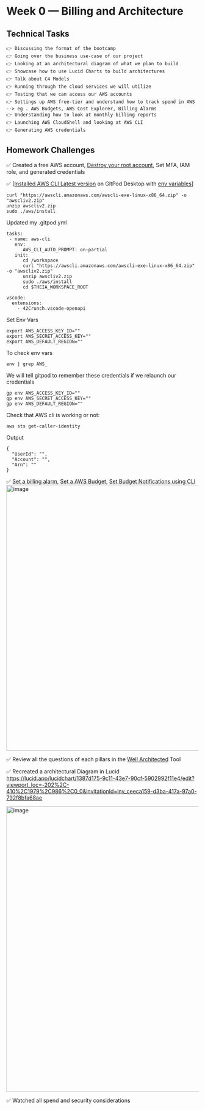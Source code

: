 # Week 0 — Billing and Architecture

## Technical Tasks
```
👉 Discussing the format of the bootcamp
👉 Going over the business use-case of our project
👉 Looking at an architectural diagram of what we plan to build
👉 Showcase how to use Lucid Charts to build architectures
👉 Talk about C4 Models
👉 Running through the cloud services we will utilize
👉 Testing that we can access our AWS accounts
👉 Settings up AWS free-tier and understand how to track spend in AWS --> eg . AWS Budgets, AWS Cost Explorer, Billing Alarms
👉 Understanding how to look at monthly billing reports
👉 Launching AWS CloudShell and looking at AWS CLI
👉 Generating AWS credentials
```

## Homework Challenges
✅ Created a free AWS account, [Destroy your root account](https://docs.aws.amazon.com/IAM/latest/UserGuide/id_root-user.html#id_root-user_manage_delete-key), Set MFA, IAM role, and generated credentials 

✅ [[Installed AWS CLI Latest version]((https://docs.aws.amazon.com/cli/latest/userguide/getting-started-install.html)) on GitPod Desktop with [env variables](https://docs.aws.amazon.com/cli/latest/userguide/cli-configure-envvars.html)]
   ```
   curl "https://awscli.amazonaws.com/awscli-exe-linux-x86_64.zip" -o "awscliv2.zip"
   unzip awscliv2.zip
   sudo ./aws/install
   ```

   Updated my .gitpod.yml
   ```
   tasks:
    - name: aws-cli
      env:
         AWS_CLI_AUTO_PROMPT: on-partial
      init:
         cd /workspace
         curl "https://awscli.amazonaws.com/awscli-exe-linux-x86_64.zip" -o "awscliv2.zip"
         unzip awscliv2.zip
         sudo ./aws/install
         cd $THEIA_WORKSPACE_ROOT

   vscode:
     extensions:
       - 42Crunch.vscode-openapi
   ```
   
   Set Env Vars
   ```
   export AWS_ACCESS_KEY_ID=""
   export AWS_SECRET_ACCESS_KEY=""
   export AWS_DEFAULT_REGION=""
  ```
  
  To check env vars
  ```
  env | grep AWS_
  ```
  
  We will tell gitpod to remember these credentials if we relaunch our credentials
  ```
  gp env AWS_ACCESS_KEY_ID=""
  gp env AWS_SECRET_ACCESS_KEY=""
  gp env AWS_DEFAULT_REGION=""
  ```
  Check that AWS cli is working or not:
  ```
  aws sts get-caller-identity
  ```
  Output
  ```
  {
    "UserId": "",
    "Account": "",
    "Arn": ""
  }
  ```

✅ [Set a billing alarm](https://docs.aws.amazon.com/AmazonCloudWatch/latest/monitoring/monitor_estimated_charges_with_cloudwatch.html#turning_on_billing_metrics), [Set a AWS Budget](https://docs.aws.amazon.com/cost-management/latest/userguide/budgets-create.html), [Set Budget Notifications using CLI](https://docs.aws.amazon.com/cli/latest/reference/budgets/create-budget.html)
<img width="697" alt="image" src="https://user-images.githubusercontent.com/77580311/219863827-32624873-3762-42ad-b582-893355b20bb4.png">


✅ Review all the questions of each pillars in the [Well Architected](https://aws.amazon.com/architecture/well-architected/) Tool 

✅ Recreated a architectural Diagram in Lucid 
    https://lucid.app/lucidchart/1387d175-9c11-43e7-90cf-5902992f11e4/edit?viewport_loc=-202%2C-410%2C1979%2C986%2C0_0&invitationId=inv_ceeca159-d3ba-417a-97a0-792f8bfa68ae
    
  <img width="749" alt="image" src="https://user-images.githubusercontent.com/77580311/219868178-0ed781ae-752a-4b56-817b-a61a68c7c9b5.png">


✅ Watched all spend and security considerations
